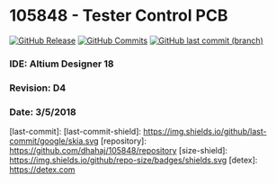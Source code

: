 # 105848 - Tester Control PCB

[![GitHub Release][releases-shield]][releases]
[![GitHub Commits][commits-shield]][commits]
[![GitHub last commit (branch)](https://img.shields.io/github/last-commit/google/skia/infra/config.svg?style=flat-square)](https://detex.com)


### IDE: Altium Designer 18
### Revision: D4
### Date: 3/5/2018



[releases]: https://github.com/dhahaj/105848/releases
[releases-shield]: https://img.shields.io/github/release/hassio-addons/addon-appdaemon3.svg
[commits]: https://github.com/dhahaj/105848/commits/master
[commits-shield]: https://img.shields.io/github/commit-activity/y/hassio-addons/addon-ide.svg
[last-commit]: 
[last-commit-shield]: https://img.shields.io/github/last-commit/google/skia.svg
[repository]: https://github.com/dhahaj/105848/repository
[size-shield]: https://img.shields.io/github/repo-size/badges/shields.svg
[detex]: https://detex.com
